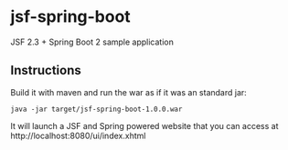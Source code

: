 # jsf-spring-boot
JSF 2.3 + Spring Boot 2 sample application

## Instructions
Build it with maven and run the war as if it was an standard jar:

`java -jar target/jsf-spring-boot-1.0.0.war`


It will launch a JSF and Spring powered website that you can access at http://localhost:8080/ui/index.xhtml

